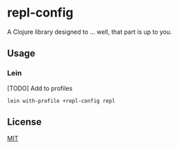 # repl-config

A Clojure library designed to ... well, that part is up to you.

## Usage

### Lein

[TODO] Add to profiles

`lein with-profile +repl-config repl`

## License

[MIT](LICENSE)